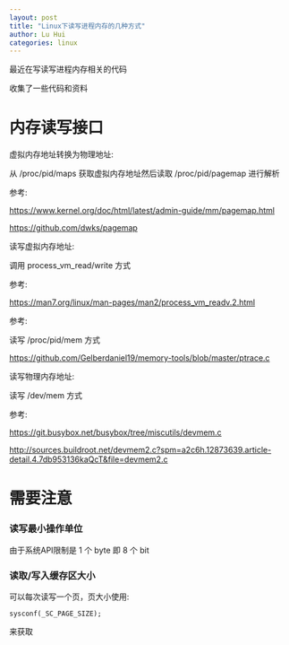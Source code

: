 ```yaml
---
layout: post
title: "Linux下读写进程内存的几种方式"
author: Lu Hui
categories: linux
---
```


最近在写读写进程内存相关的代码

收集了一些代码和资料




# 内存读写接口



虚拟内存地址转换为物理地址:

从 /proc/pid/maps 获取虚拟内存地址然后读取 /proc/pid/pagemap 进行解析

参考:

https://www.kernel.org/doc/html/latest/admin-guide/mm/pagemap.html

https://github.com/dwks/pagemap







读写虚拟内存地址:

调用 process_vm_read/write 方式

参考:

https://man7.org/linux/man-pages/man2/process_vm_readv.2.html


参考:

读写 /proc/pid/mem 方式

https://github.com/Gelberdaniel19/memory-tools/blob/master/ptrace.c









读写物理内存地址:

读写 /dev/mem 方式

参考:

https://git.busybox.net/busybox/tree/miscutils/devmem.c

http://sources.buildroot.net/devmem2.c?spm=a2c6h.12873639.article-detail.4.7db953136kaQcT&file=devmem2.c












# 需要注意

### 读写最小操作单位

由于系统API限制是 1 个 byte 即 8 个 bit

### 读取/写入缓存区大小

可以每次读写一个页，页大小使用:

```
sysconf(_SC_PAGE_SIZE);
```

来获取

